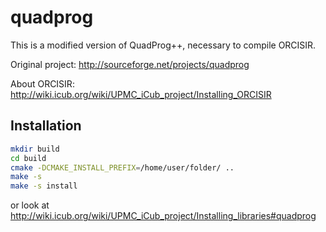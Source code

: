 quadprog
========

This is a modified version of QuadProg++, necessary to compile ORCISIR.

Original project: http://sourceforge.net/projects/quadprog

About ORCISIR: http://wiki.icub.org/wiki/UPMC_iCub_project/Installing_ORCISIR


Installation
------------

```bash
mkdir build
cd build
cmake -DCMAKE_INSTALL_PREFIX=/home/user/folder/ ..
make -s
make -s install
```
or look at http://wiki.icub.org/wiki/UPMC_iCub_project/Installing_libraries#quadprog
